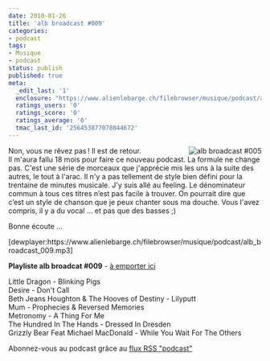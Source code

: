 ```yaml
---
date: 2010-01-26
title: 'alb broadcast #009'
categories:
- podcast
tags:
- Musique
- podcast
status: publish
published: true
meta:
  _edit_last: '1'
  enclosure: "https://www.alienlebarge.ch/filebrowser/musique/podcast/alb_broadcast_009.mp3\r\n27076986\r\naudio/mpeg\r\n"
  ratings_users: '0'
  ratings_score: '0'
  ratings_average: '0'
  tmac_last_id: '256453877078044672'
---
```

<p><img title="alb broadcast #005" src="https://dlgjp9x71cipk.cloudfront.net/2007/07/alb-broadcast-logo.thumbnail.png" alt="alb broadcast #005" align="right" />Non, vous ne rêvez pas ! Il est de retour.<br />
Il m'aura fallu 18 mois pour faire ce nouveau podcast. La formule ne change pas. C'est une série de morceaux que j'apprécie mis les uns à la suite des autres, le tout à l'arac. Il n'y a pas tellement de style bien défini pour la trentaine de minutes musicale. J'y suis allé au feeling. Le dénominateur commun à tous ces titres n’est pas facile à trouver. On pourrait dire que c’est un style de chanson que je peux chanter sous ma douche. Vous l'avez compris, il y a du vocal ... et pas que des basses ;)</p>
<p>Bonne écoute ...</p>
<p>[dewplayer:https://www.alienlebarge.ch/filebrowser/musique/podcast/alb_broadcast_009.mp3]</p>
<p><!--more--></p>
<p><strong>Playliste alb broadcat #009</strong> - <a title="Télécharger alb broadcast #009" href="https://www.alienlebarge.ch/filebrowser/musique/podcast/alb_broadcast_009.mp3">à emporter ici</a></p>
<p>Little Dragon - Blinking Pigs<br />
Desire - Don't Call<br />
Beth Jeans Houghton &amp; The Hooves of Destiny - Lilyputt<br />
Mum - Prophecies &amp; Reversed Memories<br />
Metronomy - A Thing For Me<br />
The Hundred In The Hands - Dressed In Dresden<br />
Grizzly Bear Feat Michael MacDonald - While You Wait For The Others</p>
<p>Abonnez-vous au podcast grâce au <a title="Flux RSS Podcast" href="feed://www.alienlebarge.ch/?feed=rss2&amp;category_name=podcast">flux RSS "podcast"</a></p>
